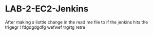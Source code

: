 # LAB-2-EC2-Jenkins

After making a liottle change in the read me file to if the jenkins hits the trigegr ! 
fdgdgdgdfg
wefwef
trgrtg
retre
